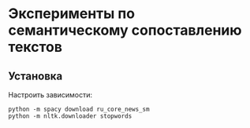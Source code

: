 # Эксперименты по семантическому сопоставлению текстов
## Установка

Настроить зависимости:
```
python -m spacy download ru_core_news_sm
python -m nltk.downloader stopwords
```
